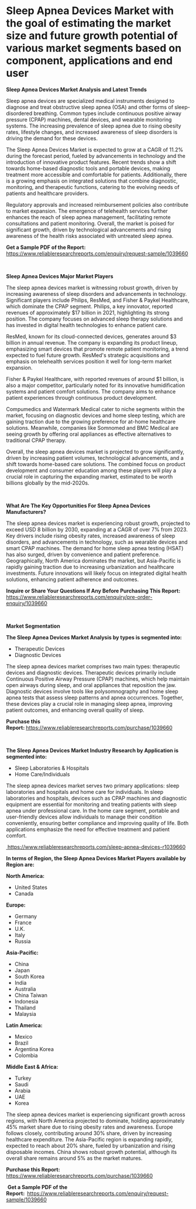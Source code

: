 <p><h1>Sleep Apnea Devices Market with the goal of estimating the market size and future growth potential of various market segments based on component, applications and end user</h1></p><p><strong>Sleep Apnea Devices Market Analysis and Latest Trends</strong></p>
<p><p>Sleep apnea devices are specialized medical instruments designed to diagnose and treat obstructive sleep apnea (OSA) and other forms of sleep-disordered breathing. Common types include continuous positive airway pressure (CPAP) machines, dental devices, and wearable monitoring systems. The increasing prevalence of sleep apnea due to rising obesity rates, lifestyle changes, and increased awareness of sleep disorders is driving the demand for these devices.</p><p>The Sleep Apnea Devices Market is expected to grow at a CAGR of 11.2% during the forecast period, fueled by advancements in technology and the introduction of innovative product features. Recent trends show a shift towards home-based diagnostic tools and portable devices, making treatment more accessible and comfortable for patients. Additionally, there is a growing emphasis on integrated solutions that combine diagnostic, monitoring, and therapeutic functions, catering to the evolving needs of patients and healthcare providers.</p><p>Regulatory approvals and increased reimbursement policies also contribute to market expansion. The emergence of telehealth services further enhances the reach of sleep apnea management, facilitating remote consultations and patient monitoring. Overall, the market is poised for significant growth, driven by technological advancements and rising awareness of the health risks associated with untreated sleep apnea.</p></p>
<p><strong>Get a Sample PDF of the Report:&nbsp;</strong> <a href="https://www.reliableresearchreports.com/enquiry/request-sample/1039660?utm_campaign=7&utm_medium=2&utm_source=Github&utm_content=ia&utm_term=13042025&utm_id=sleep-apnea-devices">https://www.reliableresearchreports.com/enquiry/request-sample/1039660</a></p>
<p>&nbsp;</p>
<p><strong>Sleep Apnea Devices Major Market Players</strong></p>
<p><p>The sleep apnea devices market is witnessing robust growth, driven by increasing awareness of sleep disorders and advancements in technology. Significant players include Philips, ResMed, and Fisher & Paykel Healthcare, which dominate the CPAP segment. Philips, a key innovator, reported revenues of approximately $17 billion in 2021, highlighting its strong position. The company focuses on advanced sleep therapy solutions and has invested in digital health technologies to enhance patient care.</p><p>ResMed, known for its cloud-connected devices, generates around $3 billion in annual revenue. The company is expanding its product lineup, emphasizing smart devices that promote remote patient monitoring, a trend expected to fuel future growth. ResMed's strategic acquisitions and emphasis on telehealth services position it well for long-term market expansion.</p><p>Fisher & Paykel Healthcare, with reported revenues of around $1 billion, is also a major competitor, particularly noted for its innovative humidification systems and patient comfort solutions. The company aims to enhance patient experiences through continuous product development.</p><p>Compumedics and Watermark Medical cater to niche segments within the market, focusing on diagnostic devices and home sleep testing, which are gaining traction due to the growing preference for at-home healthcare solutions. Meanwhile, companies like Somnomed and BMC Medical are seeing growth by offering oral appliances as effective alternatives to traditional CPAP therapy.</p><p>Overall, the sleep apnea devices market is projected to grow significantly, driven by increasing patient volumes, technological advancements, and a shift towards home-based care solutions. The combined focus on product development and consumer education among these players will play a crucial role in capturing the expanding market, estimated to be worth billions globally by the mid-2020s.</p></p>
<p>&nbsp;</p>
<p><strong>What Are The Key Opportunities For Sleep Apnea Devices Manufacturers?</strong></p>
<p><p>The sleep apnea devices market is experiencing robust growth, projected to exceed USD 8 billion by 2030, expanding at a CAGR of over 7% from 2023. Key drivers include rising obesity rates, increased awareness of sleep disorders, and advancements in technology, such as wearable devices and smart CPAP machines. The demand for home sleep apnea testing (HSAT) has also surged, driven by convenience and patient preference. Geographically, North America dominates the market, but Asia-Pacific is rapidly gaining traction due to increasing urbanization and healthcare investments. Future innovations will likely focus on integrated digital health solutions, enhancing patient adherence and outcomes.</p></p>
<p><strong>Inquire or Share Your Questions If Any Before Purchasing This Report:</strong> <a href="https://www.reliableresearchreports.com/enquiry/pre-order-enquiry/1039660?utm_campaign=7&utm_medium=2&utm_source=Github&utm_content=ia&utm_term=13042025&utm_id=sleep-apnea-devices">https://www.reliableresearchreports.com/enquiry/pre-order-enquiry/1039660</a></p>
<p>&nbsp;</p>
<p><strong>Market Segmentation</strong></p>
<p><strong>The Sleep Apnea Devices Market Analysis by types is segmented into:</strong></p>
<p><ul><li>Therapeutic Devices</li><li>Diagnostic Devices</li></ul></p>
<p><p>The sleep apnea devices market comprises two main types: therapeutic devices and diagnostic devices. Therapeutic devices primarily include Continuous Positive Airway Pressure (CPAP) machines, which help maintain open airways during sleep, and oral appliances that reposition the jaw. Diagnostic devices involve tools like polysomnography and home sleep apnea tests that assess sleep patterns and apnea occurrences. Together, these devices play a crucial role in managing sleep apnea, improving patient outcomes, and enhancing overall quality of sleep.</p></p>
<p><strong>Purchase this Report:&nbsp;</strong><a href="https://www.reliableresearchreports.com/purchase/1039660?utm_campaign=7&utm_medium=2&utm_source=Github&utm_content=ia&utm_term=13042025&utm_id=sleep-apnea-devices">https://www.reliableresearchreports.com/purchase/1039660</a></p>
<p>&nbsp;</p>
<p><strong>The Sleep Apnea Devices Market Industry Research by Application is segmented into:</strong></p>
<p><ul><li>Sleep Laboratories & Hospitals</li><li>Home Care/Individuals</li></ul></p>
<p><p>The sleep apnea devices market serves two primary applications: sleep laboratories and hospitals and home care for individuals. In sleep laboratories and hospitals, devices such as CPAP machines and diagnostic equipment are essential for monitoring and treating patients with sleep apnea under professional care. In the home care segment, portable and user-friendly devices allow individuals to manage their condition conveniently, ensuring better compliance and improving quality of life. Both applications emphasize the need for effective treatment and patient comfort.</p></p>
<p><a href="https://www.reliableresearchreports.com/sleep-apnea-devices-r1039660?utm_campaign=7&utm_medium=2&utm_source=Github&utm_content=ia&utm_term=13042025&utm_id=sleep-apnea-devices">&nbsp;https://www.reliableresearchreports.com/sleep-apnea-devices-r1039660</a></p>
<p><strong>In terms of Region, the Sleep Apnea Devices Market Players available by Region are:</strong></p>
<p>
    <p> <strong> North America: </strong>
        <ul>
            <li>United States</li>
            <li>Canada</li>
        </ul>
        </p> 
    <p> <strong> Europe: </strong>
        <ul>
            <li>Germany</li>
            <li>France</li>
            <li>U.K.</li>
            <li>Italy</li>
            <li>Russia</li>
        </ul>
        </p> 
    <p> <strong> Asia-Pacific: </strong>
        <ul>
            <li>China</li>
            <li>Japan</li>
            <li>South Korea</li>
            <li>India</li>
            <li>Australia</li>
            <li>China Taiwan</li>
            <li>Indonesia</li>
            <li>Thailand</li>
            <li>Malaysia</li>
        </ul>
        </p> 
    <p> <strong> Latin America: </strong>
        <ul>
            <li>Mexico</li>
            <li>Brazil</li>
            <li>Argentina Korea</li>
            <li>Colombia</li>
        </ul>
        </p> 
    <p> <strong> Middle East & Africa: </strong>
        <ul>
            <li>Turkey</li>
            <li>Saudi</li>
            <li>Arabia</li>
            <li>UAE</li>
            <li>Korea</li>
        </ul>
    </p>
    </p>
<p><p>The sleep apnea devices market is experiencing significant growth across regions, with North America projected to dominate, holding approximately 45% market share due to rising obesity rates and awareness. Europe follows closely, contributing around 30% share, driven by increasing healthcare expenditure. The Asia-Pacific region is expanding rapidly, expected to reach about 20% share, fueled by urbanization and rising disposable incomes. China shows robust growth potential, although its overall share remains around 5% as the market matures.</p></p>
<p><strong>Purchase this Report: </strong><a href="https://www.reliableresearchreports.com/purchase/1039660?utm_campaign=7&utm_medium=2&utm_source=Github&utm_content=ia&utm_term=13042025&utm_id=sleep-apnea-devices">https://www.reliableresearchreports.com/purchase/1039660</a></p>
<p>&nbsp;<strong>Get a Sample PDF of the Report:&nbsp;&nbsp;</strong><a href="https://www.reliableresearchreports.com/enquiry/request-sample/1039660?utm_campaign=7&utm_medium=2&utm_source=Github&utm_content=ia&utm_term=13042025&utm_id=sleep-apnea-devices">https://www.reliableresearchreports.com/enquiry/request-sample/1039660</a></p>
<p><strong></strong></p>
<p><p></p><p></p><p></p></p>